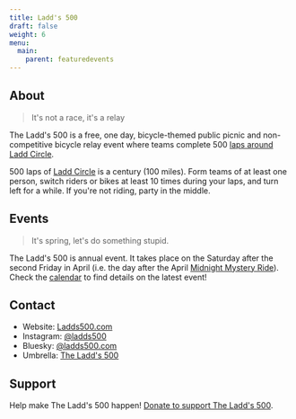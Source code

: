 ```yaml
---
title: Ladd's 500
draft: false
weight: 6
menu:
  main:
    parent: featuredevents
---
```


## About

> It's not a race, it's a relay

The Ladd's 500 is a free, one day, bicycle-themed public picnic and non-competitive bicycle relay event where teams complete 500 [laps around Ladd Circle](https://ridewithgps.com/routes/12292312).

500 laps of [Ladd Circle](https://www.portland.gov/parks/ladd-circle-park-and-rose-gardens) is a century (100 miles). Form teams of at least one person, switch riders or bikes at least 10 times during your laps, and turn left for a while. If you're not riding, party in the middle. 

## Events

> It's spring, let's do something stupid.

The Ladd's 500 is annual event. It takes place on the Saturday after the second Friday in April (i.e. the day after the April [Midnight Mystery Ride](/pages/mmr/)). Check the [calendar](/calendar/) to find details on the latest event!

## Contact

* Website: [Ladds500.com](https://ladds500.com/)
* Instagram: [@ladds500](https://www.instagram.com/ladds500/)
* Bluesky: [@ladds500.com](https://bsky.app/profile/ladds500.com)
* Umbrella: [The Ladd's 500](https://www.umbrellapdx.org/projects)

## Support

Help make The Ladd's 500 happen! <a href="https://www.paypal.com/donate/?cmd=_s-xclick&hosted_button_id=JB8YUKRB2KPV4" target="_blank">Donate to support The Ladd's 500</a>.

